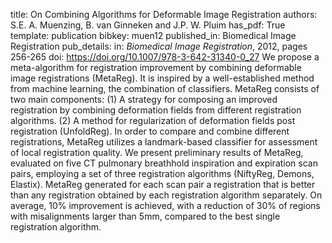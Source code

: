 title: On Combining Algorithms for Deformable Image Registration
authors: S.E. A. Muenzing, B. van Ginneken and J.P. W. Pluim
has_pdf: True
template: publication
bibkey: muen12
published_in: Biomedical Image Registration
pub_details: in: <i>Biomedical Image Registration</i>, 2012, pages 256-265
doi: https://doi.org/10.1007/978-3-642-31340-0_27
We propose a meta-algorithm for registration improvement by combining deformable image registrations (MetaReg). It is inspired by a well-established method from machine learning, the combination of classifiers. MetaReg consists of two main components: (1) A strategy for composing an improved registration by combining deformation fields from different registration algorithms. (2) A method for regularization of deformation fields post registration (UnfoldReg). In order to compare and combine different registrations, MetaReg utilizes a landmark-based classifier for assessment of local registration quality. We present preliminary results of MetaReg, evaluated on five CT pulmonary breathhold inspiration and expiration scan pairs, employing a set of three registration algorithms (NiftyReg, Demons, Elastix). MetaReg generated for each scan pair a registration that is better than any registration obtained by each registration algorithm separately. On average, 10% improvement is achieved, with a reduction of 30% of regions with misalignments larger than 5mm, compared to the best single registration algorithm.


